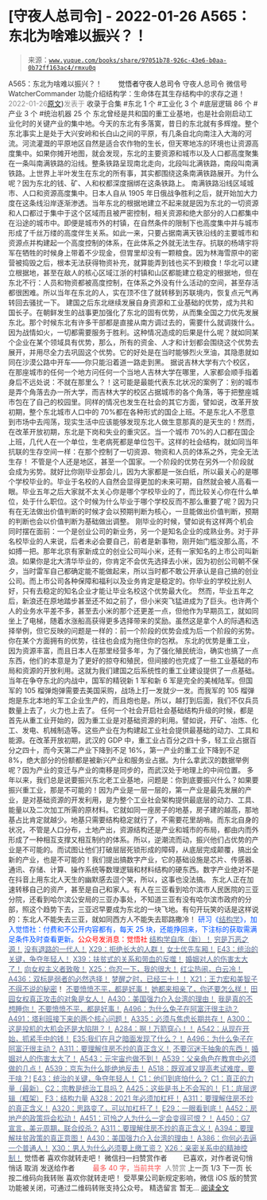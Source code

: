 # [守夜人总司令] - 2022-01-26 A565：东北为啥难以振兴？！

> 来源：[`www.yuque.com/books/share/97051b78-926c-43e6-b0aa-0b72ff163ac4/rmxu0q`](https://www.yuque.com/books/share/97051b78-926c-43e6-b0aa-0b72ff163ac4/rmxu0q)

<ne-p id="520f42f3293818f927861ebbd5b15da4_p_0" data-lake-id="520f42f3293818f927861ebbd5b15da4_p_0"><ne-text id="u7733a95b" style="color: rgb(51, 51, 51);">A565：东北为啥难以振兴？！</ne-text></ne-p> <ne-p id="7b89a88a26b2b79a699d3e985555e9cb" data-lake-id="7b89a88a26b2b79a699d3e985555e9cb"><ne-text id="u6aba18d2" ne-fontsize="12" style="color: rgb(255, 255, 255);">原创</ne-text><ne-text id="ucbf15651" ne-fontsize="14">觉悟者</ne-text><ne-text id="u23aa0765" ne-fontsize="14">守夜人总司令</ne-text></ne-p> <ne-p id="2ffe2cb4dc2c686d925945d8db02fc1a" data-lake-id="2ffe2cb4dc2c686d925945d8db02fc1a"><ne-text id="u2e7a2496" ne-fontsize="14" ne-bold="true" style="color: rgb(51, 51, 51);">守夜人总司令</ne-text></ne-p> <ne-p id="c6e0d68e24eacd98ecbefe6c87ec57d0" data-lake-id="c6e0d68e24eacd98ecbefe6c87ec57d0"><ne-text id="u9ea0b6f9" ne-fontsize="14" style="color: rgb(51, 51, 51);">微信号</ne-text><ne-text id="u4018f8c4" ne-fontsize="14" style="color: rgb(51, 51, 51);">WatcherCommander</ne-text></ne-p> <ne-p id="fc1780a1690bae6fc433790e10451d11" data-lake-id="fc1780a1690bae6fc433790e10451d11"><ne-text id="u42c09adc" ne-fontsize="14" style="color: rgb(51, 51, 51);">功能介绍</ne-text><ne-text id="u2e4aeca6" ne-fontsize="14" style="color: rgb(51, 51, 51);">结构学：生命体在其生存结构中的求存之道！</ne-text></ne-p> <ne-p id="d13d9c13064d4c9fe8893fb2531a9e3f" data-lake-id="d13d9c13064d4c9fe8893fb2531a9e3f"><ne-text id="u9f2f6c1f" style="color: rgb(140, 140, 140);">2022-01-26</ne-text>[<ne-text id="u8cd1d059" ne-fontsize="14">原文</ne-text>](https://mp.weixin.qq.com/s?__biz=MzAxNDk1NjI2Mw==&mid=2247487834&idx=1&sn=15ef2b4f3f81c4a67f5bc0256f5cb776&chksm=9b8a32d2acfdbbc4cd9c76535f994c4bb53ad6b3e74f367231b7e7465a88541ec7bb77237c42#rd))<ne-text id="u8783af59" ne-fontsize="14" style="color: rgb(140, 140, 140);">发表于</ne-text></ne-p> <ne-p id="e00f8adc64ad1d1ccc8cda8145628a37" data-lake-id="e00f8adc64ad1d1ccc8cda8145628a37"><ne-text id="u5b8aecc8" style="color: rgb(51, 51, 51);">收录于合集</ne-text></ne-p> <ne-p id="1b0cea3dfed0cc8668c25413644dba3d" data-lake-id="1b0cea3dfed0cc8668c25413644dba3d"><ne-text id="u86b1e218" style="color: rgb(51, 51, 51);">#东北 1 个</ne-text></ne-p> <ne-p id="b7862dc747745a504feb85101e762f3c" data-lake-id="b7862dc747745a504feb85101e762f3c"><ne-text id="ubb9e8a1d" style="color: rgb(51, 51, 51);">#工业化 3 个</ne-text></ne-p> <ne-p id="37cdd8dbaef6dd87ca85cd4eb6a1752e" data-lake-id="37cdd8dbaef6dd87ca85cd4eb6a1752e"><ne-text id="u5faf4d7a" style="color: rgb(51, 51, 51);">#底层逻辑 86 个</ne-text></ne-p> <ne-p id="58c408b516f49502b7ca0512b716443d" data-lake-id="58c408b516f49502b7ca0512b716443d"><ne-text id="ubb69f631" style="color: rgb(51, 51, 51);">#产业 3 个</ne-text></ne-p> <ne-p id="23cb52038774df688ebbc6d07fc156a6" data-lake-id="23cb52038774df688ebbc6d07fc156a6"><ne-text id="uefb510a8" style="color: rgb(51, 51, 51);">#统治机器 25 个</ne-text></ne-p> <ne-p id="324475ae853c4aee6411c3def22a7efe" data-lake-id="324475ae853c4aee6411c3def22a7efe"><ne-text id="u2d82be1d" style="color: rgb(51, 51, 51);">东北曾经是共和国的重工业基地，也是社会刚启动工业化时的关键产业的集中地。今天的东北有多落寞，昔日的东北就有多辉煌。整个东北事实上是处于大兴安岭和长白山之间的平原，有几条自北向南注入大海的河流。河流灌溉的平原地区自然是适合农作物的生长，但天寒地冻的环境也让资源高度集中。如果你摊开地图，就会发现，东北的主要资源和城市以及人口都高度聚集在一条叫南满铁路的沿线。整条铁路呈现南北走向，北段叫北满铁路，南段叫南满铁路。上世界上半叶发生在东北的所有事，其实都围绕这条南满铁路展开。为什么呢？因为东北的钱、矿、人和权都深度捆绑在这条铁路上。</ne-text></ne-p> <ne-p id="027895df5a5a7fad8b2b9ac61bf167e5" data-lake-id="027895df5a5a7fad8b2b9ac61bf167e5"><ne-text id="u72650034" style="color: rgb(51, 51, 51);">南满铁路沿线区域城市、人口和资源高度集中。日本人自从 1905 年日俄战争胜利之后，就开始加大力度在这条线沿岸逐渐渗透。当年东北的根据地建立不起来就是因为东北的一切资源和人口都过于集中于这个区域而且被严密控制，相关资源和绝大部分的人口都集中在沿途的城市中。即便是城市外的村镇，在自然条件的限制下也高度集中并与城市形成了千丝万缕的高度伴生关系。如此一来，只要占据南满天铁沿线的主要城市和资源点并构建起一个高度控制的体系，在此体系之外就无法生存。抗联的杨靖宇将军在牺牲的时候身上带着不少现金，但胃里却没有一颗粮食。因为林海雪原中的密营被捣毁之后，根本无法获得物资补充，就算能弄到钱也买不到粮食！华北可以建立根据地，甚至在敌人的核心区域江浙的村镇和山区都能建立稳定的根据地，但在东北不行：人员和物资都被高度控制，在体系之外没有什么活动的空间，甚至存活都很困难。所以当年在东北的人，实在顶不住了就转移到苏联境内，恢复点元气再转回去骚扰一下。</ne-text></ne-p> <ne-p id="5583203ccd9efc62f03c8935ad4dbf59" data-lake-id="5583203ccd9efc62f03c8935ad4dbf59"><ne-text id="u71a69128" style="color: rgb(51, 51, 51);">建国之后东北继续发展自身资源和工业基础的优势，成为共和国长子。在朝鲜发生的战事更加强化了东北的固有优势，从而集全国之力优先发展东北。那个时候东北有许多干部都是直接从南方调过去的，需要什么就调拨什么。因为战情如火，一切都需要服务于胜利。这种情况造成的后果是什么呢？就如同某个企业在某个领域具有优势，那么，所有的资金、人才和计划都会围绕这个优势去展开，并用尽全力去巩固这个优势。它的好处是在当时能够烈火烹油，其隐患就如同在沙漠公路中开车——你只能沿着道一路走到黑。</ne-text></ne-p> <ne-p id="53c6a5e85f75462f48da6ffdc7b745a5" data-lake-id="53c6a5e85f75462f48da6ffdc7b745a5"><ne-text id="u64279482" style="color: rgb(51, 51, 51);">据说吉林大学有六个校区，在那座城市的任何一个地方问任何一个当地人吉林大学在哪里，人家都会顺手指着身后不远处说：不就在那里么？！这可能是最能代表东北状况的案例了：别的城市是弄个角落去办一所大学，而吉林大学的校区占据城市的各个角落，等于把整座城市包在了自己的校园里。同样的情况也发生在社会的其它方面，譬如说，改革开放初期，整个东北城市人口中的 70%都在各种形式的国企上班。不是东北人不愿意到市场中去闯荡，现实生活中应该能够发现东北人做生意那真的是天生的！然而，在改革开放初期，东北是下岗和失业的重灾区。当一个城市 70%的人口都在国企上班，几代人在一个单位，生老病死都是单位包干。这样的社会结构，就如同当年抗联的生存空间一样：在那个控制了一切资源、物资和人员的体系之外，完全无法生存！</ne-text></ne-p> <ne-p id="946fc7700e750ce2e2940b0808951426" data-lake-id="946fc7700e750ce2e2940b0808951426"><ne-text id="u099070a3" style="color: rgb(51, 51, 51);">不管是个人还是地区，甚至一个国家。一个阶段的优势在另外一个阶段就会成为劣势。就好比你刚毕业那会儿，因为大家都是一张白纸，所以最关心的是哪个学校毕业的。毕业于名校的人自然会显得更加的未来可期，自然就会被人高看一眼。毕业五年之后大家就不太关心你是哪个学校毕业的了，而比较关心你在什么单位，处于什么职位。这个时候为什么毕业于哪个学校反而不那么重要了呢？因为只有在无法做出价值判断的时候才会以预期判断为核心，一旦能做出价值判断，预期的判断也会以价值判断为基础做出调整。</ne-text></ne-p> <ne-p id="62b005d1341d42657a0b3c2ca01eec69" data-lake-id="62b005d1341d42657a0b3c2ca01eec69"><ne-text id="u03f11a67" style="color: rgb(51, 51, 51);">刚毕业的时候，譬如说有这样两个机会同时摆在面前：一个是创业公司的新业务，另一个是知名企业的成熟业务。对于非名校毕业的人来说，后者未必会要自己，前者是新事物，刚开始门槛没那么高，不如搏一把。那年北京有家新成立的创业公司叫小米，还有一家知名的上市公司叫新浪。如果你是北大清华毕业的，你肯定不会优先选择去小米，因为初创公司朝不保夕，当时雷军自己都确定能不能做起来，所以当时都不敢公开承认是自己搞的创业公司。而上市公司各种保障和福利以及业务肯定是稳定的。你毕业的学校比别人好，只有去稳定的知名企业才能让毕业名校这个优势最大化。</ne-text></ne-p> <ne-p id="1c0c0063355eaa917cb47bbd388f363c" data-lake-id="1c0c0063355eaa917cb47bbd388f363c"><ne-text id="u0da7ac6e" style="color: rgb(51, 51, 51);">然而，毕业五年之后，新浪还在原地踏步甚至还不如之前了，但小米突飞猛进成为了巨头。也许两个人的业务水平差不多，甚至去小米的那个还更差一点，但他作为早期员工，就如同坐上了电梯，随着水涨船高获得更多选择带来的奖励。虽然这是拿个人的际遇和选择举例，但它反映的问题是一样的：</ne-text><ne-text id="u1287fa83" ne-bold="true" style="color: rgb(51, 51, 51);">前一个阶段的优势会成为后一个阶段的劣势。你在某个方面拥有的优势，往往也会成为拖住你的包袱。</ne-text></ne-p> <ne-p id="7daf16fb1fad960db70cdb1c63b22ea9" data-lake-id="7daf16fb1fad960db70cdb1c63b22ea9"><ne-text id="u1972a9b3" style="color: rgb(51, 51, 51);">东北的优势是重工业，因为资源丰富，而且日本人在那里经营多年，为了强化殖民统治，确实也搞了一点东西，他们的本意是为了更好的掠夺和殖民，但间接的也完成了一些工业基础的布局和资源的开放利用。这就为我们建国之后系统性的重工业建设提供了一点基础。当年在争夺东北的内战中，国军的精锐新 1 军和新 6 军是完全的美械陆军。但国军的 105 榴弹炮弹需要去美国采购，战场上打一发就少一发。而我军的 105 榴弹炮是东北本地的军工企业生产的，而且炮也是。所以，越打到后面，我们不仅兵员数量上去了，火力也上去了。</ne-text></ne-p> <ne-p id="cdda921f6a9c2722a9be6b6d590c4ef8" data-lake-id="cdda921f6a9c2722a9be6b6d590c4ef8"><ne-text id="u915b4b2e" style="color: rgb(51, 51, 51);">任何一个社会开启社会基础结构升级的时候，都是首先从重工业开始的，因为重工业是对基础资源的利用。譬如说，开矿、冶炼、化工、发电、机械制造等。这些产业在为构建起工业社会提供最基础的动力、工具和能源。在改革开放初期，武汉的 GDP 中，重工业占百分之四十多，轻工业占据百分之四十，而今天第二产业下降到不足 16%，第一产业的重工业下降到不足 8%，绝大部分的份额都是被新兴产业和服务业占据。为什么拿武汉的数据举例呢？因为产业的变迁与产业的南移是同步的，而武汉处于地理上的中间位置。</ne-text></ne-p> <ne-p id="227ae9f06a8357ed860853db731374f3" data-lake-id="227ae9f06a8357ed860853db731374f3"><ne-text id="ud08a34c9" style="color: rgb(51, 51, 51);">多年以来，我们总是说要振兴东北老工业基地，问题是：你到底要振兴什么？如果要振兴重工业，那是不可能的！因为产业是一层一层的，第一产业是最先发展的产业，是对基础资源的开发利用，是为整个工业社会架构提供最底层的动力、工具、能量以及二次加工所需的原材料。它就如同一座房子的地基，房子建的越高，那地基占比肯定就越少。地基只需要结构稳定就行了，不需要花里胡哨。而东北自身的状况，不管是人口分布，土地产出，资源结构还是产业和城市的布局，都由内而外形成了一种相互支撑又相互制约的体系。所以，逆潮流而动，振兴他们占优势的产业是不可能的。而试图让他们打破层层死锁形成的障碍，从底层完成颠覆，搞出全新的产业，也是不可能的！我们提出搞数字产业，它的基础设施是芯片、传感器、通讯、存储、计算、操作系统等数理逻辑和材料结构的硬东西。数字产业绝对不是在抖音上用东北人天生的幽默感去逗个笑，所以，这事也没法搞。</ne-text></ne-p> <ne-p id="7df8f9411f3588e72ecc82274af34b88" data-lake-id="7df8f9411f3588e72ecc82274af34b88"><ne-text id="u7e55b990" style="color: rgb(51, 51, 51);">东北人正在加速转移自己的资产，甚至是自己和家人。有人在三亚看到哈尔滨市人民医院的三亚分院，还看到哈尔滨公安局的三亚办事处，不知道三亚有没有哈尔滨市政府的分部，照这个趋势下去，三亚迟早要成为东北的一块飞地。有句开玩笑的话是这样说的：东北人不能失去三亚，就如同西方人不能失去耶路撒冷！</ne-text></ne-p> <ne-p id="66ab9c94de5dda9c31471ef8f65e6f52" data-lake-id="66ab9c94de5dda9c31471ef8f65e6f52"><ne-text id="u3f41f3fe" ne-bold="true" style="color: rgb(0, 82, 255);">研习《</ne-text>[<ne-text id="u56fb095e" ne-bold="true" style="color: rgb(87, 107, 149);">结构学</ne-text>](https://mp.weixin.qq.com/mp/appmsgalbum?action=getalbum&album_id=1318317199878225920&__biz=MzAxNDk1NjI2Mw==#wechat_redirect)<ne-text id="u61f000b7" ne-bold="true" style="color: rgb(0, 82, 255);">》，加入觉悟社：付费和不公开内容都有，每天 25 块，还能挣回来，下注标的获取需满足条件及时查看更新。</ne-text><ne-text id="ueec3155e" ne-bold="true" style="color: rgb(255, 0, 0);">公众号发消息：觉悟社</ne-text></ne-p>  <ne-p id="a71c71bca9cbed03895de526f0db22b1" data-lake-id="a71c71bca9cbed03895de526f0db22b1"><ne-card data-card-name="image" data-card-type="inline" id="rO5IE" ne-fontsize="13" data-event-boundary="card" style="color: rgb(53, 53, 53);"><ne-p id="1d47bb9a407785ad27bfea0318d993f6" data-lake-id="1d47bb9a407785ad27bfea0318d993f6">[<ne-text id="ua50861d6" ne-fontsize="13" ne-bold="true" style="color: rgb(87, 107, 149);">结构学自序（新）！</ne-text>](http://mp.weixin.qq.com/s?__biz=MzIzMDYwOTM0Mg==&mid=2247485283&idx=1&sn=aa2b8554b8e5040f8f959636feaa06a3&chksm=e8b19fb2dfc616a430aa381b8da0815311244e694a69809cd92d0602ac34cfe5f1f419b3745e&scene=21#wechat_redirect)</ne-p> <ne-p id="b781cc77d8f093264883930df1deb82a" data-lake-id="b781cc77d8f093264883930df1deb82a">[<ne-text id="u985ab74a" style="color: rgb(87, 107, 149);">穷是万恶之源！</ne-text>](http://mp.weixin.qq.com/s?__biz=MzAxNDk1NjI2Mw==&mid=2247483823&idx=1&sn=e54ebe9891b302dc0bf1815c76ccf8b7&chksm=9b8a2227acfdab31a05e273addd9159d4b8263d58d3c58bf214841c8189157519719c3427306&scene=21#wechat_redirect)</ne-p> <ne-p id="f97763afa330bf604870cd423b503a09" data-lake-id="f97763afa330bf604870cd423b503a09">[<ne-text id="u62219953" style="color: rgb(87, 107, 149);">没有退路的一代人！</ne-text>](http://mp.weixin.qq.com/s?__biz=MzAxNDk1NjI2Mw==&mid=2247486533&idx=1&sn=a0d5cce0656aad467148e0642eb85a00&chksm=9b8a2fcdacfda6db79857186e953a089baf1fb678b2b071cf101c5a26e7fb9768474c94243ca&scene=21#wechat_redirect)</ne-p> <ne-p id="27bb32132fe3b6db855c4121d7674fe4" data-lake-id="27bb32132fe3b6db855c4121d7674fe4">[<ne-text id="u8dec8fd9" style="color: rgb(87, 107, 149);">X29：拒绝长大的人群！</ne-text>](http://mp.weixin.qq.com/s?__biz=MzAxNDk1NjI2Mw==&mid=2247487734&idx=1&sn=406322eea52d5ed24ebaf979fdf714c1&chksm=9b8a337eacfdba688c7e6a511a417ec4d9a03b13d1bdb5c91e6ef37e9a7b747460354e0b0e8e&scene=21#wechat_redirect)</ne-p> <ne-p id="05e0804d646afdc117b6c2b217488fb9" data-lake-id="05e0804d646afdc117b6c2b217488fb9">[<ne-text id="uaabeb0c2" style="color: rgb(87, 107, 149);">女士优先车厢！</ne-text>](http://mp.weixin.qq.com/s?__biz=MzAxNDk1NjI2Mw==&mid=2247487729&idx=1&sn=eb26eb14541fcabb690d3ad4556d6ac0&chksm=9b8a3379acfdba6f1fb9bf4c1884dea0da63edaa02a088ce8bb554aa9b1cf845897e7a22f6fd&scene=21#wechat_redirect)</ne-p> <ne-p id="3afca2345a9c5b033323f0c42f5a7930" data-lake-id="3afca2345a9c5b033323f0c42f5a7930">[<ne-text id="uba5a5ebd" ne-bold="true" style="color: rgb(87, 107, 149);">E43：统治的关键，争夺年轻人！</ne-text>](http://mp.weixin.qq.com/s?__biz=MzAxNDk1NjI2Mw==&mid=2247487815&idx=1&sn=84f963d6fb37f4f4ae70bb92b60488ae&chksm=9b8a32cfacfdbbd9aeb7089e2d38899684a97159afe1b1f220e3ca472cc321442bf52e5606dd&scene=21#wechat_redirect)</ne-p> <ne-p id="255ef854d7f15bd4176906faeada232d" data-lake-id="255ef854d7f15bd4176906faeada232d">[<ne-text id="u595d587a" style="color: rgb(87, 107, 149);">X39：扶贫式的关系和带血的反噬！</ne-text>](http://mp.weixin.qq.com/s?__biz=MzAxNDk1NjI2Mw==&mid=2247487823&idx=1&sn=2add0df28f12101176ece7bbdd18f01b&chksm=9b8a32c7acfdbbd1c06dcbfe21683ef82c6770a1ca7f1035833f7a6683dba546fced92103560&scene=21#wechat_redirect)</ne-p> <ne-p id="8b6bbc9153b940e16eba1b603724766e" data-lake-id="8b6bbc9153b940e16eba1b603724766e">[<ne-text id="u6ce9606f" style="color: rgb(87, 107, 149);">婚姻对人的伤害太大了！</ne-text>](http://mp.weixin.qq.com/s?__biz=MzAxNDk1NjI2Mw==&mid=2247487796&idx=1&sn=d28ec342a60e8f8e74c96b548770eb7d&chksm=9b8a32bcacfdbbaaa3c33780116e1353dadb8f5bcdc93ce019a77554980c845e8319c4f432b4&scene=21#wechat_redirect)</ne-p> <ne-p id="4f79702147015dbb1b4c13c0bc74fab5" data-lake-id="4f79702147015dbb1b4c13c0bc74fab5">[<ne-text id="u195656e9" style="color: rgb(87, 107, 149);">向女权主义者致敬！</ne-text>](http://mp.weixin.qq.com/s?__biz=MzIzMDYwOTM0Mg==&mid=2247485914&idx=1&sn=cb260e0cec6b1e24661013278d412581&chksm=e8b1910bdfc6181d9f5f293493e2505dcec25647d0521d5ec62f92be5e32c04d0927583b6eb1&scene=21#wechat_redirect)</ne-p> <ne-p id="84f45895beebc7e740b03c8e67e27233" data-lake-id="84f45895beebc7e740b03c8e67e27233">[<ne-text id="u9d6e9ef0" ne-bold="true" style="color: rgb(87, 107, 149);">X25：你忍一下，我的很大！</ne-text>](http://mp.weixin.qq.com/s?__biz=MzAxNDk1NjI2Mw==&mid=2247487691&idx=1&sn=25bf18fb0375ec81c4b02f06b4829131&chksm=9b8a3343acfdba55113abce1ada59a203e08f7fee28d62767bfede2ce6e1bf3ace451af06adf&scene=21#wechat_redirect)</ne-p> <ne-p id="df9091dfc58bd6816663d8ac5d4edfaf" data-lake-id="df9091dfc58bd6816663d8ac5d4edfaf">[<ne-text id="u3f9a75ea" ne-bold="true" style="color: rgb(87, 107, 149);">红尘热闹，白云冷！</ne-text>](http://mp.weixin.qq.com/s?__biz=MzAxNDk1NjI2Mw==&mid=2247486913&idx=1&sn=6b387c24eb6d5e30ed150e13eded77a1&chksm=9b8a2e49acfda75fdfcfe0a7770792cdd85568a9ecb1bd9b67508b29df853aaba08bf27356d5&scene=21#wechat_redirect)</ne-p> <ne-p id="bf60307fd1d9b745807bacb8c4d6cbf1" data-lake-id="bf60307fd1d9b745807bacb8c4d6cbf1">[<ne-text id="u5c66297a" ne-bold="true" style="color: rgb(87, 107, 149);">A436：双标是弱者的必然选择！</ne-text>](http://mp.weixin.qq.com/s?__biz=MzIzMDYwOTM0Mg==&mid=2247485909&idx=1&sn=c64a96a6f11c7ff756ce005441035200&chksm=e8b19104dfc61812546950789d22fe83ba04b34c72337fb6dc6041ec4dfa6c2c9ec3005f80c5&scene=21#wechat_redirect)</ne-p> <ne-p id="f4dbc688e388d381aa2534fab0419960" data-lake-id="f4dbc688e388d381aa2534fab0419960">[<ne-text id="u3fbe6d4a" ne-bold="true" style="color: rgb(87, 107, 149);">梦醒之时，已经三十！</ne-text>](http://mp.weixin.qq.com/s?__biz=MzIzMDYwOTM0Mg==&mid=2247484378&idx=1&sn=e3a058584a13d7a5267315113964280d&chksm=e8b19b0bdfc6121df4af4b77d2d826fd0f4132ccfdee48132ce8cf86eb1ba45b898be83d1dc7&scene=21#wechat_redirect)[<ne-text id="u29786cc0" style="color: rgb(87, 107, 149);">！</ne-text>](http://mp.weixin.qq.com/s?__biz=MzAxNDk1NjI2Mw==&mid=2247486952&idx=1&sn=698aec6916d2eca5e758c25c4c634346&chksm=9b8a2e60acfda776b80a4f2f0d5c2fe4921fc821cdf029fa9d2fdc52fd708fc5a0b980d5d3d0&scene=21#wechat_redirect)</ne-p> <ne-p id="c7bb0de64d24c3cebafd0a91e91be5cd" data-lake-id="c7bb0de64d24c3cebafd0a91e91be5cd">[<ne-text id="u9bd99a1b" style="color: rgb(87, 107, 149);">X21：王力宏和美智子不得不说的秘密</ne-text>](http://mp.weixin.qq.com/s?__biz=MzAxNDk1NjI2Mw==&mid=2247487666&idx=1&sn=433b7a0997c277c09f3605796de5551e&chksm=9b8a333aacfdba2c584b5a5d0dacbd731be4e8789e0f949f8b2ea15507f108b465eb9e3ceafb&scene=21#wechat_redirect)<ne-text id="u6ecef470" ne-fontsize="13" style="color: rgb(53, 53, 53);">！</ne-text></ne-p> <ne-p id="4f6bd3e94353743b95f224171b5405bd" data-lake-id="4f6bd3e94353743b95f224171b5405bd">[<ne-text id="ua89f851f" ne-bold="true" style="color: rgb(87, 107, 149);">不要愤愤不平，都是好事！</ne-text>](http://mp.weixin.qq.com/s?__biz=MzAxNDk1NjI2Mw==&mid=2247487130&idx=1&sn=b21138d85455f5692aaf039038c78342&chksm=9b8a2d12acfda404a2b67fe4d446ee0f2805ad64a8b8004902934600fd731191e140df6ac19a&scene=21#wechat_redirect)</ne-p> <ne-p id="b478c72576cbcd1cddaf0a0ef670f14f" data-lake-id="b478c72576cbcd1cddaf0a0ef670f14f">[<ne-text id="ubc5ef0e4" ne-bold="true" style="color: rgb(87, 107, 149);">她都来相亲了，你还要怎么样！</ne-text>](http://mp.weixin.qq.com/s?__biz=MzAxNDk1NjI2Mw==&mid=2247486952&idx=1&sn=698aec6916d2eca5e758c25c4c634346&chksm=9b8a2e60acfda776b80a4f2f0d5c2fe4921fc821cdf029fa9d2fdc52fd708fc5a0b980d5d3d0&scene=21#wechat_redirect)</ne-p> <ne-p id="7a4c01f5948dffd684b811c245f427ff" data-lake-id="7a4c01f5948dffd684b811c245f427ff">[<ne-text id="u8acc1ae5" ne-bold="true" style="color: rgb(87, 107, 149);">田园女权真正攻击的对象是女人！</ne-text>](http://mp.weixin.qq.com/s?__biz=MzIzMDYwOTM0Mg==&mid=2247486412&idx=1&sn=5dd3e8b2a759838d739e6d61ebab2eab&chksm=e8b1931ddfc61a0bf6f81cd2a9a9232ea8ce86528a8eea66c6635180e8678b819ebb38b4cb86&scene=21#wechat_redirect)</ne-p> <ne-p id="662ed95ceed5a6083f5716d524cb0661" data-lake-id="662ed95ceed5a6083f5716d524cb0661">[<ne-text id="u26627a10" ne-bold="true" style="color: rgb(87, 107, 149);">A430：美国强力介入台湾的理由！</ne-text>](http://mp.weixin.qq.com/s?__biz=MzIzMDYwOTM0Mg==&mid=2247486587&idx=1&sn=e14d4403bb13c441596f09add1b5f27c&chksm=e8b194aadfc61dbcab0c1d70249910161f8c77b0163ac8278dfe5c2f817d2bb2a3ac3e7ddf89&scene=21#wechat_redirect)</ne-p> <ne-p id="9f3544cb04fdc7f4d29156eb36b6ae03" data-lake-id="9f3544cb04fdc7f4d29156eb36b6ae03">[<ne-text id="ue7fece2a" style="color: rgb(87, 107, 149);">我是真的不想睡你！</ne-text>](http://mp.weixin.qq.com/s?__biz=MzAxNDk1NjI2Mw==&mid=2247487023&idx=1&sn=66d63e9f199deee86afff0f76a959c91&chksm=9b8a2da7acfda4b17ebf27c87c446049d0b8c557303b850a69ac971d8cdfcc91e41c0e6d3fcb&scene=21#wechat_redirect)</ne-p> <ne-p id="8d726da435d20bde15dbe49cd2b4ef6d" data-lake-id="8d726da435d20bde15dbe49cd2b4ef6d">[<ne-text id="ub51df83b" style="color: rgb(87, 107, 149);">不要愤愤不平，都是好事！</ne-text>](http://mp.weixin.qq.com/s?__biz=MzAxNDk1NjI2Mw==&mid=2247487130&idx=1&sn=b21138d85455f5692aaf039038c78342&chksm=9b8a2d12acfda404a2b67fe4d446ee0f2805ad64a8b8004902934600fd731191e140df6ac19a&scene=21#wechat_redirect)</ne-p> <ne-p id="16caab63afd71589f6a1960469708148" data-lake-id="16caab63afd71589f6a1960469708148">[<ne-text id="u6821b9c8" ne-bold="true" style="color: rgb(87, 107, 149);">A496：为什么兔子在阿富汗很主动？</ne-text>](http://mp.weixin.qq.com/s?__biz=MzIzMDYwOTM0Mg==&mid=2247486278&idx=1&sn=40d09857088bebd3c70bec1c7a500f06&chksm=e8b19397dfc61a810125242c8e395330f934390eb50bd54053ecd3f31ddc91de4e429c0f693a&scene=21#wechat_redirect)</ne-p> <ne-p id="53fc42fe78a6fed1c64ab2d5cc80a2ef" data-lake-id="53fc42fe78a6fed1c64ab2d5cc80a2ef">[<ne-text id="u8a2db39d" ne-bold="true" style="color: rgb(87, 107, 149);">A491：塔利班接下来的两个核心问题！</ne-text>](http://mp.weixin.qq.com/s?__biz=MzAxNDk1NjI2Mw==&mid=2247487097&idx=1&sn=fd7abf4ba489928b7b810d20cbec7dc9&chksm=9b8a2df1acfda4e7ce05f7c03df131e9d266d960945c436b89b871744b21cc352bf3cb668486&scene=21#wechat_redirect)</ne-p> <ne-p id="3484823d9f6e88ff5c9d8204d3f356ed" data-lake-id="3484823d9f6e88ff5c9d8204d3f356ed">[<ne-text id="uc071e39e" ne-bold="true" style="color: rgb(87, 107, 149);">A335：必须与焦虑长期共存！</ne-text>](http://mp.weixin.qq.com/s?__biz=MzIzMDYwOTM0Mg==&mid=2247485165&idx=1&sn=f3f0957c63fa549b288f00c8b117162e&chksm=e8b19e3cdfc6172a188000afd2b522144a04ba774169824cad2067d93b5365537ff0644f6b9f&scene=21#wechat_redirect)</ne-p> <ne-p id="9cdce54f8d68ae943205ab6a1bbdc945" data-lake-id="9cdce54f8d68ae943205ab6a1bbdc945">[<ne-text id="uc1a83b7c" ne-bold="true" style="color: rgb(87, 107, 149);">A300：这是投机的大机会还是大陷阱？！</ne-text>](http://mp.weixin.qq.com/s?__biz=MzIzMDYwOTM0Mg==&mid=2247484882&idx=1&sn=b103029f41e3aede94e1a45d035cd9ac&chksm=e8b19d03dfc614153863f37ca3f9204b451e2c02ad5ca8680c120e2458e628e5329c76b2d42c&scene=21#wechat_redirect)</ne-p> <ne-p id="c8f9df99674a5314d3a7638e3b220852" data-lake-id="c8f9df99674a5314d3a7638e3b220852">[<ne-text id="ud26dd8d1" ne-bold="true" style="color: rgb(87, 107, 149);">A284：啊！万箭穿心！！</ne-text>](http://mp.weixin.qq.com/s?__biz=MzIzMDYwOTM0Mg==&mid=2247484966&idx=1&sn=a814f2c1b14425d45f9921f7c08bcec5&chksm=e8b19ef7dfc617e131146f6675328e5088faaae0daa64da92af48b28c8cf19aedceb7a43e40b&scene=21#wechat_redirect)</ne-p> <ne-p id="8c312f90f6fedebe1af6a145a01ff5d0" data-lake-id="8c312f90f6fedebe1af6a145a01ff5d0">[<ne-text id="u57683b01" ne-bold="true" style="color: rgb(87, 107, 149);">A542：从现在开始，抓紧手中的钱！</ne-text>](http://mp.weixin.qq.com/s?__biz=MzIzMDYwOTM0Mg==&mid=2247486640&idx=1&sn=a96afa7d2b698e33240735ea8d7671f7&chksm=e8b19461dfc61d77a4afce11ecc7558b8d7ff5d495a78bcb609e3eed5c70bcbed5f3d6a66023&scene=21#wechat_redirect)</ne-p> <ne-p id="0ba8eeebd07ffe970e50d2bb37a0d3df" data-lake-id="0ba8eeebd07ffe970e50d2bb37a0d3df">[<ne-text id="uc184b3b5" ne-bold="true" style="color: rgb(87, 107, 149);">E35:我们在月之暗面发现了什么？！</ne-text>](http://mp.weixin.qq.com/s?__biz=MzIzMDYwOTM0Mg==&mid=2247486632&idx=1&sn=170aeff87eb36dce354c8b2437f4b27f&chksm=e8b19479dfc61d6f08e6492954a528f20387fe2fa925747cf2b504d2bc69084f24495e972e41&scene=21#wechat_redirect)</ne-p> <ne-p id="3689a0fe7c5dba401c2ec476d492bc4d" data-lake-id="3689a0fe7c5dba401c2ec476d492bc4d">[<ne-text id="uc029eb04" ne-bold="true" style="color: rgb(87, 107, 149);">A496：为什么兔子在阿富汗很主动？</ne-text>](http://mp.weixin.qq.com/s?__biz=MzIzMDYwOTM0Mg==&mid=2247486278&idx=1&sn=40d09857088bebd3c70bec1c7a500f06&chksm=e8b19397dfc61a810125242c8e395330f934390eb50bd54053ecd3f31ddc91de4e429c0f693a&scene=21#wechat_redirect)</ne-p> <ne-p id="7f20a57f840174e9d30fbdde295b699a" data-lake-id="7f20a57f840174e9d30fbdde295b699a">[<ne-text id="ufb9e2cb4" ne-bold="true" style="color: rgb(87, 107, 149);">A311：要理解住房不炒的真正含义！</ne-text>](http://mp.weixin.qq.com/s?__biz=MzIzMDYwOTM0Mg==&mid=2247484959&idx=1&sn=090583ec50bfd9febec1de463c2672f6&chksm=e8b19ecedfc617d8629080f6745c8de013cfe875de26eef6767b2d5c10782650223ed15f807b&scene=21#wechat_redirect)</ne-p> <ne-p id="d68b0dfa9685a90cdce52504525baa08" data-lake-id="d68b0dfa9685a90cdce52504525baa08">[<ne-text id="u05574967" style="color: rgb(87, 107, 149);">不要沉迷于抽象的东西！</ne-text>](http://mp.weixin.qq.com/s?__biz=MzAxNDk1NjI2Mw==&mid=2247487527&idx=1&sn=e24c2dd98e5f9883c8dce2a1e7bb80df&chksm=9b8a33afacfdbab921e90b3eafc3618176a35da53c53bb51f2ef2f9a98e87d05949a4b0ad69b&scene=21#wechat_redirect)</ne-p> <ne-p id="bdc7f98a2f213b127490df7f15328131" data-lake-id="bdc7f98a2f213b127490df7f15328131">[<ne-text id="ue2644665" style="color: rgb(87, 107, 149);">婚姻对人的伤害太大了！</ne-text>](http://mp.weixin.qq.com/s?__biz=MzAxNDk1NjI2Mw==&mid=2247487796&idx=1&sn=d28ec342a60e8f8e74c96b548770eb7d&chksm=9b8a32bcacfdbbaaa3c33780116e1353dadb8f5bcdc93ce019a77554980c845e8319c4f432b4&scene=21#wechat_redirect)</ne-p> <ne-p id="dd7bd114be1fd808f740a75861c33806" data-lake-id="dd7bd114be1fd808f740a75861c33806">[<ne-text id="u7e207e01" ne-bold="true" style="color: rgb(87, 107, 149);">A543：元宇宙也做不到！</ne-text>](http://mp.weixin.qq.com/s?__biz=MzAxNDk1NjI2Mw==&mid=2247487476&idx=1&sn=2e2f159d365f00117f8fd47d3ca062f9&chksm=9b8a2c7cacfda56a80b9243d42bc5faabe4622c27fb4f3edad16ca5de7242a9c1345056ee461&scene=21#wechat_redirect)</ne-p> <ne-p id="f6e864f47c2db5569c8c8b16d806592e" data-lake-id="f6e864f47c2db5569c8c8b16d806592e">[<ne-text id="u855f2e47" ne-bold="true" style="color: rgb(87, 107, 149);">A539：父亲角色在教育中必须做的几点！</ne-text>](http://mp.weixin.qq.com/s?__biz=MzAxNDk1NjI2Mw==&mid=2247487582&idx=1&sn=f4bac1092e8f45f6a86e662d8a68d556&chksm=9b8a33d6acfdbac0b4e01232406db5e9a315180b66b1bc830f17231f167d515d33408ff727b6&scene=21#wechat_redirect)</ne-p> <ne-p id="34fbe88c201d353d6c43cc3645f13931" data-lake-id="34fbe88c201d353d6c43cc3645f13931">[<ne-text id="uc5e38cd1" ne-bold="true" style="color: rgb(87, 107, 149);">A539：京东为什么能绝地反击！</ne-text>](http://mp.weixin.qq.com/s?__biz=MzIzMDYwOTM0Mg==&mid=2247486752&idx=1&sn=3a967e3288db5b7d924e36914086e534&chksm=e8b195f1dfc61ce7c971386eb678d7da286167d0f52fdd51989049844b0a550cc58e00552d2e&scene=21#wechat_redirect)</ne-p> <ne-p id="2cdde06958619492a05b9ba89806eddb" data-lake-id="2cdde06958619492a05b9ba89806eddb">[<ne-text id="u71992e3a" ne-bold="true" style="color: rgb(87, 107, 149);">A518：既双减又提高考试难度，要干啥？!</ne-text>](http://mp.weixin.qq.com/s?__biz=MzIzMDYwOTM0Mg==&mid=2247486528&idx=1&sn=837ef39e3c0b47ac84d5096690555ae7&chksm=e8b19491dfc61d87292daf575c1e7c95b3f0543f313b65c7ad4ab369603833704304ec7451d7&scene=21#wechat_redirect)</ne-p> <ne-p id="cd2025fca59ff257a4e95597d476c980" data-lake-id="cd2025fca59ff257a4e95597d476c980">[<ne-text id="u1b717845" ne-bold="true" style="color: rgb(87, 107, 149);">E43：统治的关键，争夺年轻人！</ne-text>](http://mp.weixin.qq.com/s?__biz=MzAxNDk1NjI2Mw==&mid=2247487815&idx=1&sn=84f963d6fb37f4f4ae70bb92b60488ae&chksm=9b8a32cfacfdbbd9aeb7089e2d38899684a97159afe1b1f220e3ca472cc321442bf52e5606dd&scene=21#wechat_redirect)</ne-p> <ne-p id="045fa9e4c1517c4dfe2d2e3ae51ec4bd" data-lake-id="045fa9e4c1517c4dfe2d2e3ae51ec4bd">[<ne-text id="udafde279" style="color: rgb(87, 107, 149);">C1：他们到底怕什么？</ne-text>](http://mp.weixin.qq.com/s?__biz=MzAxNDk1NjI2Mw==&mid=2247483898&idx=1&sn=1b0a50386e9e89d2750dec717236f0aa&chksm=9b8a2272acfdab64235b35ee5e91b8cac6172144207251636e1345fc570aa1601f59eff7f442&scene=21#wechat_redirect)</ne-p> <ne-p id="222e57ba8463427c1ddc9d43e5f04876" data-lake-id="222e57ba8463427c1ddc9d43e5f04876">[<ne-text id="uef1acda8" style="color: rgb(87, 107, 149);">C1：真正的力量（最新）</ne-text>](http://mp.weixin.qq.com/s?__biz=MzAxNDk1NjI2Mw==&mid=2247485209&idx=1&sn=d7b335d2c9632363c72de85ce7834b3e&chksm=9b8a2491acfdad87ae308d74534ec4def57980a2b1db88ffe56ac03e4d76ea55e7eab2343097&scene=21#wechat_redirect)</ne-p> <ne-p id="04c7fab46aaf4ba3186eb73db60f0cec" data-lake-id="04c7fab46aaf4ba3186eb73db60f0cec">[<ne-text id="u8cbad001" style="color: rgb(87, 107, 149);">C2：宗教是统治工具吗？</ne-text>](http://mp.weixin.qq.com/s?__biz=MzAxNDk1NjI2Mw==&mid=2247483901&idx=1&sn=f5d9f8c7bd84370c79adae921351e813&chksm=9b8a2275acfdab63fde093d76ff82e01d0e2fd43ea675f77fd17fd51a15873d4d10499f5338d&scene=21#wechat_redirect)</ne-p> <ne-p id="dcb2b6dac4fca4d48daaae824793e579" data-lake-id="dcb2b6dac4fca4d48daaae824793e579">[<ne-text id="u06b8af6b" ne-bold="true" style="color: rgb(87, 107, 149);">A425：这些是书上不会写的！</ne-text>](http://mp.weixin.qq.com/s?__biz=MzIzMDYwOTM0Mg==&mid=2247485662&idx=1&sn=1a8617a9ebd44891c112f3b3f6762f8a&chksm=e8b1900fdfc6191942a3ec1399a47af7cd44582c369a4e6211b0bd114d934785bf0c20fc09ab&scene=21#wechat_redirect)</ne-p> <ne-p id="6ff9ffcfeaf38eb5f863e57052bb8769" data-lake-id="6ff9ffcfeaf38eb5f863e57052bb8769">[<ne-text id="ue4f64708" style="color: rgb(87, 107, 149);">F1：底层逻辑（框架）</ne-text>](http://mp.weixin.qq.com/s?__biz=MzAxNDk1NjI2Mw==&mid=2247485072&idx=1&sn=83d919c9e3bf71d25978a97c8d4c8aa6&chksm=9b8a2518acfdac0ea8a0f84382cc7c0a26d1ac3664d76c6365aee67ac4ebcac1bf280c060249&scene=21#wechat_redirect)</ne-p> <ne-p id="33841d00e060dc588c8484b3ab44e8c1" data-lake-id="33841d00e060dc588c8484b3ab44e8c1">[<ne-text id="u61f51cfc" style="color: rgb(87, 107, 149);">F3：结构力量</ne-text>](http://mp.weixin.qq.com/s?__biz=MzAxNDk1NjI2Mw==&mid=2247484256&idx=1&sn=f10d9c530bfd6ea08b25d4bec657c13a&chksm=9b8a20e8acfda9fee057f2df26790f905c898132cac91d833d14e636edb00c20514d63189a88&scene=21#wechat_redirect)</ne-p> <ne-p id="d3e51d67bc516717f082579caf52dae4" data-lake-id="d3e51d67bc516717f082579caf52dae4">[<ne-text id="u1ceb9a2e" ne-bold="true" style="color: rgb(87, 107, 149);">A328：2021 年必须加杠杆！</ne-text>](http://mp.weixin.qq.com/s?__biz=MzIzMDYwOTM0Mg==&mid=2247485087&idx=1&sn=24d72f6a71bddb8954a03be5db246538&chksm=e8b19e4edfc617587a8ae645885a89ab8c3c6f67730a026d9c7c9a94ab3051ca480302147fc0&scene=21#wechat_redirect)</ne-p> <ne-p id="23299044bd4a6719b1a56c68f5356589" data-lake-id="23299044bd4a6719b1a56c68f5356589">[<ne-text id="u489e4924" ne-bold="true" style="color: rgb(87, 107, 149);">A311：要理解住房不炒的真正含义！</ne-text>](http://mp.weixin.qq.com/s?__biz=MzIzMDYwOTM0Mg==&mid=2247484959&idx=1&sn=090583ec50bfd9febec1de463c2672f6&chksm=e8b19ecedfc617d8629080f6745c8de013cfe875de26eef6767b2d5c10782650223ed15f807b&scene=21#wechat_redirect)</ne-p> <ne-p id="3b9108aa9a436ccec9f0cfa5494f181f" data-lake-id="3b9108aa9a436ccec9f0cfa5494f181f">[<ne-text id="ueb3435ab" ne-fontsize="13" ne-bold="true" style="color: rgb(87, 107, 149);">A320：思路变了，可以加杠杆了！</ne-text>](http://mp.weixin.qq.com/s?__biz=MzIzMDYwOTM0Mg==&mid=2247485041&idx=1&sn=add2174fa42806f885a456a072ee4fee&chksm=e8b19ea0dfc617b6734e013f780112fdd88f28ad5312ce423fea1d75da4c3757660dab175208&scene=21#wechat_redirect)</ne-p> <ne-p id="61ac502896104dc55b404d3e6e8a5902" data-lake-id="61ac502896104dc55b404d3e6e8a5902">[<ne-text id="u748b4787" ne-bold="true" style="color: rgb(87, 107, 149);">E29：一眼看到底！</ne-text>](http://mp.weixin.qq.com/s?__biz=MzIzMDYwOTM0Mg==&mid=2247485301&idx=1&sn=dc6dd50c5d742ea51ce9e394de25351a&chksm=e8b19fa4dfc616b26734c3619c6fa664474fa478d2764c3370dde41d19f6035edc05f9f191e8&scene=21#wechat_redirect)</ne-p> <ne-p id="da585f97f6e4d4558b36ecbed18381cf" data-lake-id="da585f97f6e4d4558b36ecbed18381cf">[<ne-text id="u8b3beebc" ne-bold="true" style="color: rgb(87, 107, 149);">A452：房地产的政策将会松动！</ne-text>](http://mp.weixin.qq.com/s?__biz=MzIzMDYwOTM0Mg==&mid=2247485878&idx=1&sn=4734a99c9336a27d5f802e5ba2495648&chksm=e8b19167dfc618718c2197c8c2b5ad15d0750193a5007806c490b9daf505f1b36f08c5f4d574&scene=21#wechat_redirect)</ne-p> <ne-p id="b367546b3cd8d8f78f170449f421fb9f" data-lake-id="b367546b3cd8d8f78f170449f421fb9f">[<ne-text id="u9f4efa82" ne-bold="true" style="color: rgb(87, 107, 149);">A451：可怜之人为什么一定会变得可恨？！</ne-text>](http://mp.weixin.qq.com/s?__biz=MzIzMDYwOTM0Mg==&mid=2247485857&idx=1&sn=75866aff662c66a186e00a3a47086161&chksm=e8b19170dfc6186673189998e7a84d6dde4c85002650674bfd113b5384ae24088f9a46fd11ae&scene=21#wechat_redirect)</ne-p> <ne-p id="09a332961860939bb8a521a24dc4aa5e" data-lake-id="09a332961860939bb8a521a24dc4aa5e">[<ne-text id="u7a8f0823" ne-bold="true" style="color: rgb(87, 107, 149);">A450：G7 宣言，美元周期，联合绞杀？</ne-text>](http://mp.weixin.qq.com/s?__biz=MzIzMDYwOTM0Mg==&mid=2247485852&idx=1&sn=7b9112d33031e09eae8e3591a6813a3f&chksm=e8b1914ddfc6185b5b91dfd07067729c91349366d409edca7395f9bb3f2fceb656e9e4be6a6f&scene=21#wechat_redirect)</ne-p> <ne-p id="6d1583c95538e8bd1786c281fd4ec1e8" data-lake-id="6d1583c95538e8bd1786c281fd4ec1e8">[<ne-text id="u0bc92dde" ne-bold="true" style="color: rgb(87, 107, 149);">A311：要理解住房不炒的真正含义！</ne-text>](http://mp.weixin.qq.com/s?__biz=MzIzMDYwOTM0Mg==&mid=2247484959&idx=1&sn=090583ec50bfd9febec1de463c2672f6&chksm=e8b19ecedfc617d8629080f6745c8de013cfe875de26eef6767b2d5c10782650223ed15f807b&scene=21#wechat_redirect)</ne-p> <ne-p id="8f2ce7f6571be26ad8bc8b4053d16fd3" data-lake-id="8f2ce7f6571be26ad8bc8b4053d16fd3">[<ne-text id="ud81e4d76" ne-bold="true" style="color: rgb(87, 107, 149);">A394：要理解扶贫政策的真正意图！</ne-text>](http://mp.weixin.qq.com/s?__biz=MzIzMDYwOTM0Mg==&mid=2247485502&idx=1&sn=fffb9911cefa626e6fbcb9c416c1eb98&chksm=e8b190efdfc619f9b0e42f3c3d5d79c17df1619bad2b1bddd6a482242b583ee46d8a79a245e6&scene=21#wechat_redirect)</ne-p> <ne-p id="5f53b2a363868628867643acb6d6b3b0" data-lake-id="5f53b2a363868628867643acb6d6b3b0">[<ne-text id="ue9949468" ne-bold="true" style="color: rgb(87, 107, 149);">A430：美国强力介入台湾的理由！</ne-text>](http://mp.weixin.qq.com/s?__biz=MzIzMDYwOTM0Mg==&mid=2247486587&idx=1&sn=e14d4403bb13c441596f09add1b5f27c&chksm=e8b194aadfc61dbcab0c1d70249910161f8c77b0163ac8278dfe5c2f817d2bb2a3ac3e7ddf89&scene=21#wechat_redirect)</ne-p> <ne-p id="42aa036c8ac7870bd0853498715c6afd" data-lake-id="42aa036c8ac7870bd0853498715c6afd">[<ne-text id="u6301a38e" style="color: rgb(87, 107, 149);">A386：你何必去逼一个普通人！</ne-text>](http://mp.weixin.qq.com/s?__biz=MzAxNDk1NjI2Mw==&mid=2247486567&idx=1&sn=eb1efed18e9e4659d0da10d6088443cd&chksm=9b8a2fefacfda6f99715c659822dc81f9c1aa2147c97f4e58d1f080bb491c4cc91c74b4b7a9e&scene=21#wechat_redirect)</ne-p> <ne-p id="e9a991d4d64ba1aacb632d12223ee710" data-lake-id="e9a991d4d64ba1aacb632d12223ee710">[<ne-text id="u9ba7e319" style="color: rgb(87, 107, 149);">X30：男人为什么必须要上缴工资？</ne-text>](http://mp.weixin.qq.com/s?__biz=MzAxNDk1NjI2Mw==&mid=2247487741&idx=1&sn=8a3ea62108b727f9f499c4f443309b07&chksm=9b8a3375acfdba635f90b03d0fe3584e4ceb01ba683217f87806196c2d112d0f4dfa7532a678&scene=21#wechat_redirect)</ne-p> <ne-p id="926395511d8b1f55d319747648b67733" data-lake-id="926395511d8b1f55d319747648b67733">[<ne-text id="u238d82bb" style="color: rgb(87, 107, 149);">X26：亲密关系中的精神控制！</ne-text>](http://mp.weixin.qq.com/s?__biz=MzAxNDk1NjI2Mw==&mid=2247487736&idx=1&sn=fb39520992bb22568e3a31c89b9f40f0&chksm=9b8a3370acfdba66c77d1425610a5d7cc26e23090708151880b117e45931eceb82e4ad69a020&scene=21#wechat_redirect)</ne-p> <ne-p id="b13065811ec8ac3ab7fd879fedc46eda" data-lake-id="b13065811ec8ac3ab7fd879fedc46eda"><ne-text id="u0cb66433" style="color: rgb(51, 51, 51);">觉悟者</ne-text></ne-p> <ne-p id="a160be835b984ad51876310900eb2fcd" data-lake-id="a160be835b984ad51876310900eb2fcd"><ne-text id="u2b4adcf4" style="color: rgb(51, 51, 51);">喜欢你就转走吧！</ne-text></ne-p> <ne-p id="790a3d75058c5ba16b5c6775d922f7c9" data-lake-id="790a3d75058c5ba16b5c6775d922f7c9"><ne-text id="u2603bb36" ne-bold="true" style="color: rgb(51, 51, 51);">微信扫一扫赞赏作者</ne-text><ne-text id="u9cfb5f1b" ne-bold="true" style="color: rgb(255, 255, 255);">赞赏</ne-text></ne-p> <ne-p id="37818bdcfecbf93d5abbc87881a05ca0" data-lake-id="37818bdcfecbf93d5abbc87881a05ca0"><ne-text id="u067e19de" style="color: rgb(51, 51, 51);">已喜欢，</ne-text><ne-text id="u35e4e8c6">对作者说句悄悄话</ne-text></ne-p> <ne-p id="04fa458b1b9be3b625ad82be0ffe5809" data-lake-id="04fa458b1b9be3b625ad82be0ffe5809"><ne-text id="u45e859f3" style="color: rgb(51, 51, 51);">取消</ne-text></ne-p> <ne-p id="47de949f347db706f1166777dcc96c7e" data-lake-id="47de949f347db706f1166777dcc96c7e"><ne-text id="ua9e9aebd" ne-fontsize="14" ne-bold="true" style="color: rgb(51, 51, 51);">发送给作者</ne-text></ne-p> <ne-p id="d8440609d8ba8a30ee6d01b0c08904f6" data-lake-id="d8440609d8ba8a30ee6d01b0c08904f6"><ne-text id="uce8c6416" ne-bold="true" style="color: rgb(255, 255, 255);">发送</ne-text></ne-p> <ne-p id="a7a0f17eac9ef61cbeaf46688b41a915" data-lake-id="a7a0f17eac9ef61cbeaf46688b41a915"><ne-text id="u4f7b8eac" ne-fontsize="13" style="color: rgb(250, 81, 81);">最多 40 字，当前共字</ne-text></ne-p> <ne-p id="be3ee617bf7932279b990c52a9e7de21" data-lake-id="be3ee617bf7932279b990c52a9e7de21"><ne-text id="ueb5e63fb" style="color: rgb(136, 136, 136);"> 人赞赏</ne-text></ne-p> <ne-p id="de8800f594b013af38a82341c8d9da21" data-lake-id="de8800f594b013af38a82341c8d9da21"><ne-text id="u38feaa49" style="color: rgb(51, 51, 51);">上一页</ne-text> <ne-text id="u76e4e14c">1</ne-text><ne-text id="u6241b552" style="color: rgb(51, 51, 51);">/3 下一页</ne-text></ne-p> <ne-p id="10da5f62951e0031b207e885d778be30" data-lake-id="10da5f62951e0031b207e885d778be30"><ne-text id="ua5d152c5" style="color: rgb(51, 51, 51);">长按二维码向我转账</ne-text></ne-p> <ne-p id="a28f4051f2ac8bca446005ca227ed753" data-lake-id="a28f4051f2ac8bca446005ca227ed753"><ne-text id="u3552d35e" style="color: rgb(51, 51, 51);">喜欢你就转走吧！</ne-text></ne-p> <ne-p id="1a30df7fd1235fe6bcfadaf422127974" data-lake-id="1a30df7fd1235fe6bcfadaf422127974"><ne-text id="u9c6050f0" style="color: rgb(51, 51, 51);">受苹果公司新规定影响，微信 iOS 版的赞赏功能被关闭，可通过二维码转账支持公众号。</ne-text></ne-p> <ne-h3 id="UNim6" data-lake-id="UNim6"><ne-heading-ext><ne-heading-anchor></ne-heading-anchor><ne-heading-fold></ne-heading-fold></ne-heading-ext><ne-heading-content><ne-text id="u367c27c9" ne-fontsize="16" style="color: rgb(51, 51, 51);">精选留言</ne-text></ne-heading-content></ne-h3> <ne-p id="3ba8a7d374a57d041e34e961bc3b3a9f" data-lake-id="3ba8a7d374a57d041e34e961bc3b3a9f"><ne-text id="u695af24b" style="color: rgb(51, 51, 51);">暂无...</ne-text></ne-p> <ne-p id="168b38fa46040bd75de4c404a0b3fcf6" data-lake-id="168b38fa46040bd75de4c404a0b3fcf6">[<ne-text id="uaff2451e">阅读全文</ne-text>](https://mp.weixin.qq.com/s/nIdk03JhgbTU-TDXQQQ39A#rd)</ne-p></ne-card></ne-p>